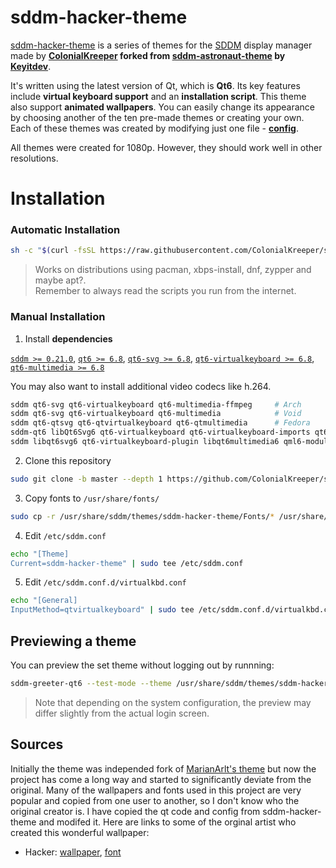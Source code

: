 # sddm-hacker-theme

[sddm-hacker-theme](https://github.com/ColonialKreeper/sddm-hacker-theme) is a series of themes for the [SDDM](https://github.com/sddm/sddm/) display manager made by **[ColonialKreeper](https://github.com/ColonialKreeper/) forked from [sddm-astronaut-theme](https://github.com/Keyitdev/sddm-astronaut-theme) by [Keyitdev](https://github.com/Keyitdev)**.

It's written using the latest version of Qt, which is **Qt6**. Its key features include **virtual keyboard support** and an **installation script**. This theme also support **animated wallpapers**. You can easily change its appearance by choosing another of the ten pre-made themes or creating your own. Each of these themes was created by modifying just one file - **[config](./Themes/astronaut.conf)**.

All themes were created for 1080p. However, they should work well in other resolutions.

# Installation


### Automatic Installation

```sh
sh -c "$(curl -fsSL https://raw.githubusercontent.com/ColonialKreeper/sddm-hacker-theme/master/setup.sh)"
```
> Works on distributions using pacman, xbps-install, dnf, zypper and maybe apt?.   
> Remember to always read the scripts you run from the internet.


### Manual Installation

1. Install **dependencies**

[`sddm >= 0.21.0`](https://github.com/sddm/sddm), [`qt6 >= 6.8`](https://doc.qt.io/qt-6/index.html), [`qt6-svg >= 6.8`](https://doc.qt.io/qt-6/qtsvg-index.html), [`qt6-virtualkeyboard >= 6.8`](https://doc.qt.io/qt-6/qtvirtualkeyboard-index.html), [`qt6-multimedia >= 6.8`](https://doc.qt.io/qt-6/qtmultimedia-index.html)

You may also want to install additional video codecs like h.264.

```sh
sddm qt6-svg qt6-virtualkeyboard qt6-multimedia-ffmpeg     # Arch
sddm qt6-svg qt6-virtualkeyboard qt6-multimedia            # Void
sddm qt6-qtsvg qt6-qtvirtualkeyboard qt6-qtmultimedia      # Fedora
sddm-qt6 libQt6Svg6 qt6-virtualkeyboard qt6-virtualkeyboard-imports qt6-multimedia qt6-multimedia-imports        # OpenSUSE
sddm libqt6svg6 qt6-virtualkeyboard-plugin libqt6multimedia6 qml6-module-qtquick-controls qml6-module-qtquick-effects libxcb-cursor0 # Debian Unstable
```

2. Clone this repository
```sh
sudo git clone -b master --depth 1 https://github.com/ColonialKreeper/sddm-hacker-theme.git /usr/share/sddm/themes/sddm-hacker-theme
```
3. Copy fonts to `/usr/share/fonts/`
```sh
sudo cp -r /usr/share/sddm/themes/sddm-hacker-theme/Fonts/* /usr/share/fonts/
```
4. Edit `/etc/sddm.conf`
```sh
echo "[Theme]
Current=sddm-hacker-theme" | sudo tee /etc/sddm.conf
```
5. Edit `/etc/sddm.conf.d/virtualkbd.conf`
```sh
echo "[General]
InputMethod=qtvirtualkeyboard" | sudo tee /etc/sddm.conf.d/virtualkbd.conf
```

## Previewing a theme

You can preview the set theme without logging out by runnning:
```sh
sddm-greeter-qt6 --test-mode --theme /usr/share/sddm/themes/sddm-hacker-theme/
```
> Note that depending on the system configuration, the preview may differ slightly from the actual login screen.

## Sources

Initially the theme was independed fork of [MarianArlt's theme](https://github.com/MarianArlt/sddm-sugar-dark) but now the project has come a long way and started to significantly deviate from the original.
Many of the wallpapers and fonts used in this project are very popular and copied from one user to another, so I don't know who the original creator is. I have copied the qt code and config from 
sddm-hacker-theme and modifed it. Here are links to some of the orginal artist who created this wonderful wallpaper:

- Hacker: [wallpaper](https://motionbgs.com/hacker-typer), [font](https://fonts.google.com/specimen/Open+Sans/about)

